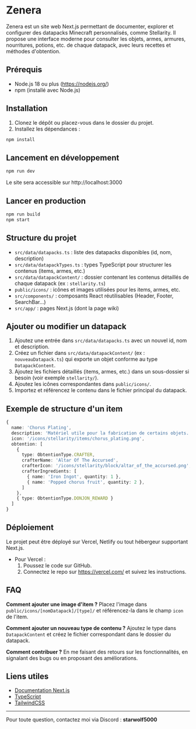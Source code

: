 # Zenera

Zenera est un site web Next.js permettant de documenter, explorer et configurer des datapacks Minecraft personnalisés, comme Stellarity. Il propose une interface moderne pour consulter les objets, armes, armures, nourritures, potions, etc. de chaque datapack, avec leurs recettes et méthodes d'obtention.

## Prérequis

- Node.js 18 ou plus (https://nodejs.org/)
- npm (installé avec Node.js)

## Installation

1. Clonez le dépôt ou placez-vous dans le dossier du projet.
2. Installez les dépendances :

```bash
npm install
```

## Lancement en développement

```bash
npm run dev
```

Le site sera accessible sur http://localhost:3000

## Lancer en production

```bash
npm run build
npm start
```

## Structure du projet

- `src/data/datapacks.ts` : liste des datapacks disponibles (id, nom, description)
- `src/data/datapackTypes.ts` : types TypeScript pour structurer les contenus (items, armes, etc.)
- `src/data/datapackContent/` : dossier contenant les contenus détaillés de chaque datapack (ex : `stellarity.ts`)
- `public/icons/` : icônes et images utilisées pour les items, armes, etc.
- `src/components/` : composants React réutilisables (Header, Footer, SearchBar...)
- `src/app/` : pages Next.js (dont la page wiki)

## Ajouter ou modifier un datapack

1. Ajoutez une entrée dans `src/data/datapacks.ts` avec un nouvel id, nom et description.
2. Créez un fichier dans `src/data/datapackContent/` (ex : `nouveauDatapack.ts`) qui exporte un objet conforme au type `DatapackContent`.
3. Ajoutez les fichiers détaillés (items, armes, etc.) dans un sous-dossier si besoin (voir exemple `stellarity/`).
4. Ajoutez les icônes correspondantes dans `public/icons/`.
5. Importez et référencez le contenu dans le fichier principal du datapack.

## Exemple de structure d'un item

```typescript
{
  name: 'Chorus Plating',
  description: 'Matériel utile pour la fabrication de certains objets.',
  icon: '/icons/stellarity/items/chorus_plating.png',
  obtention: [
    {
      type: ObtentionType.CRAFTER,
      crafterName: 'Altar Of The Accursed',
      crafterIcon: '/icons/stellarity/block/altar_of_the_accursed.png',
      crafterIngredients: [
        { name: 'Iron Ingot', quantity: 1 },
        { name: 'Popped chorus fruit', quantity: 2 },
      ]
    },
    { type: ObtentionType.DONJON_REWARD }
  ]
}
```

## Déploiement

Le projet peut être déployé sur Vercel, Netlify ou tout hébergeur supportant Next.js.

- Pour Vercel :
  1. Poussez le code sur GitHub.
  2. Connectez le repo sur https://vercel.com/ et suivez les instructions.

## FAQ

**Comment ajouter une image d'item ?**
Placez l'image dans `public/icons/[nomDatapack]/[type]/` et référencez-la dans le champ `icon` de l'item.

**Comment ajouter un nouveau type de contenu ?**
Ajoutez le type dans `DatapackContent` et créez le fichier correspondant dans le dossier du datapack.

**Comment contribuer ?**
En me faisant des retours sur les fonctionnalités, en signalant des bugs ou en proposant des améliorations.

## Liens utiles
- [Documentation Next.js](https://nextjs.org/docs)
- [TypeScript](https://www.typescriptlang.org/)
- [TailwindCSS](https://tailwindcss.com/)

---

Pour toute question, contactez moi via Discord : **starwolf5000**
